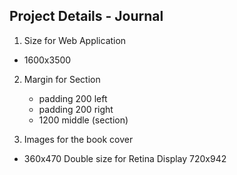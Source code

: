 ## Project Details - Journal

1. Size for Web Application
  * 1600x3500

2. Margin for Section
    * padding 200 left
    * padding 200 right
    * 1200 middle (section)

3. Images for the book cover
  * 360x470
  Double size for Retina Display  720x942


